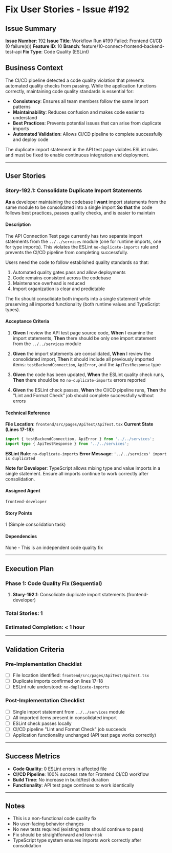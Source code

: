 # Fix User Stories - Issue #192

## Issue Summary
**Issue Number**: 192
**Issue Title**: Workflow Run #199 Failed: Frontend CI/CD (0 failure(s))
**Feature ID**: 10
**Branch**: feature/10-connect-frontend-backend-test-api
**Fix Type**: Code Quality (ESLint)

## Business Context

The CI/CD pipeline detected a code quality violation that prevents automated quality checks from passing. While the application functions correctly, maintaining code quality standards is essential for:
- **Consistency**: Ensures all team members follow the same import patterns
- **Maintainability**: Reduces confusion and makes code easier to understand
- **Best Practices**: Prevents potential issues that can arise from duplicate imports
- **Automated Validation**: Allows CI/CD pipeline to complete successfully and deploy code

The duplicate import statement in the API test page violates ESLint rules and must be fixed to enable continuous integration and deployment.

---

## User Stories

### Story-192.1: Consolidate Duplicate Import Statements

**As a** developer maintaining the codebase
**I want** import statements from the same module to be consolidated into a single import
**So that** the code follows best practices, passes quality checks, and is easier to maintain

#### Description

The API Connection Test page currently has two separate import statements from the `../../services` module (one for runtime imports, one for type imports). This violates the ESLint `no-duplicate-imports` rule and prevents the CI/CD pipeline from completing successfully.

Users need the code to follow established quality standards so that:
1. Automated quality gates pass and allow deployments
2. Code remains consistent across the codebase
3. Maintenance overhead is reduced
4. Import organization is clear and predictable

The fix should consolidate both imports into a single statement while preserving all imported functionality (both runtime values and TypeScript types).

#### Acceptance Criteria

1. **Given** I review the API test page source code, **When** I examine the import statements, **Then** there should be only one import statement from the `../../services` module

2. **Given** the import statements are consolidated, **When** I review the consolidated import, **Then** it should include all previously imported items: `testBackendConnection`, `ApiError`, and the `ApiTestResponse` type

3. **Given** the code has been updated, **When** the ESLint quality check runs, **Then** there should be no `no-duplicate-imports` errors reported

4. **Given** the ESLint check passes, **When** the CI/CD pipeline runs, **Then** the "Lint and Format Check" job should complete successfully without errors

#### Technical Reference

**File Location**: `frontend/src/pages/ApiTest/ApiTest.tsx`
**Current State (Lines 17-18)**:
```typescript
import { testBackendConnection, ApiError } from '../../services';
import type { ApiTestResponse } from '../../services';
```

**ESLint Rule**: `no-duplicate-imports`
**Error Message**: `'../../services' import is duplicated`

**Note for Developer**: TypeScript allows mixing type and value imports in a single statement. Ensure all imports continue to work correctly after consolidation.

#### Assigned Agent
`frontend-developer`

#### Story Points
1 (Simple consolidation task)

#### Dependencies
None - This is an independent code quality fix

---

## Execution Plan

### Phase 1: Code Quality Fix (Sequential)
1. **Story-192.1**: Consolidate duplicate import statements (frontend-developer)

### Total Stories: 1
### Estimated Completion: < 1 hour

---

## Validation Criteria

### Pre-Implementation Checklist
- [ ] File location identified: `frontend/src/pages/ApiTest/ApiTest.tsx`
- [ ] Duplicate imports confirmed on lines 17-18
- [ ] ESLint rule understood: `no-duplicate-imports`

### Post-Implementation Checklist
- [ ] Single import statement from `../../services` module
- [ ] All imported items present in consolidated import
- [ ] ESLint check passes locally
- [ ] CI/CD pipeline "Lint and Format Check" job succeeds
- [ ] Application functionality unchanged (API test page works correctly)

---

## Success Metrics

- **Code Quality**: 0 ESLint errors in affected file
- **CI/CD Pipeline**: 100% success rate for Frontend CI/CD workflow
- **Build Time**: No increase in build/test duration
- **Functionality**: API test page continues to work identically

---

## Notes

- This is a non-functional code quality fix
- No user-facing behavior changes
- No new tests required (existing tests should continue to pass)
- Fix should be straightforward and low-risk
- TypeScript type system ensures imports work correctly after consolidation
